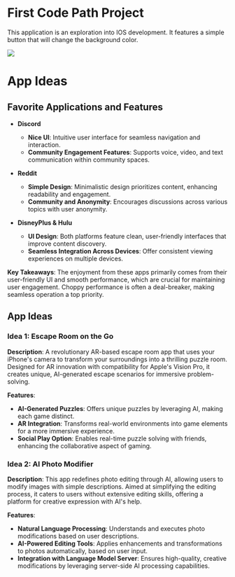 # First Code Path Project 

This application is an exploration into IOS development. It features a simple button that will change the background color. 


![](https://i.imgur.com/iCOu01v.gifv)

# App Ideas

## Favorite Applications and Features

- **Discord**
  - **Nice UI**: Intuitive user interface for seamless navigation and interaction.
  - **Community Engagement Features**: Supports voice, video, and text communication within community spaces.

- **Reddit**
  - **Simple Design**: Minimalistic design prioritizes content, enhancing readability and engagement.
  - **Community and Anonymity**: Encourages discussions across various topics with user anonymity.

- **DisneyPlus & Hulu**
  - **UI Design**: Both platforms feature clean, user-friendly interfaces that improve content discovery.
  - **Seamless Integration Across Devices**: Offer consistent viewing experiences on multiple devices.

**Key Takeaways**: The enjoyment from these apps primarily comes from their user-friendly UI and smooth performance, which are crucial for maintaining user engagement. Choppy performance is often a deal-breaker, making seamless operation a top priority.

## App Ideas

### Idea 1: Escape Room on the Go

**Description**: A revolutionary AR-based escape room app that uses your iPhone's camera to transform your surroundings into a thrilling puzzle room. Designed for AR innovation with compatibility for Apple's Vision Pro, it creates unique, AI-generated escape scenarios for immersive problem-solving.

**Features**:
- **AI-Generated Puzzles**: Offers unique puzzles by leveraging AI, making each game distinct.
- **AR Integration**: Transforms real-world environments into game elements for a more immersive experience.
- **Social Play Option**: Enables real-time puzzle solving with friends, enhancing the collaborative aspect of gaming.

### Idea 2: AI Photo Modifier

**Description**: This app redefines photo editing through AI, allowing users to modify images with simple descriptions. Aimed at simplifying the editing process, it caters to users without extensive editing skills, offering a platform for creative expression with AI's help.

**Features**:
- **Natural Language Processing**: Understands and executes photo modifications based on user descriptions.
- **AI-Powered Editing Tools**: Applies enhancements and transformations to photos automatically, based on user input.
- **Integration with Language Model Server**: Ensures high-quality, creative modifications by leveraging server-side AI processing capabilities.

